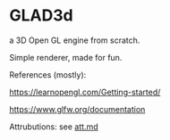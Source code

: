 # GLAD3d
a 3D Open GL engine from scratch.

Simple renderer, made for fun.

References (mostly):

https://learnopengl.com/Getting-started/

https://www.glfw.org/documentation


Attrubutions: see [att.md](https://github.com/KMOpenGL/GLAD3d/blob/main/att.md)
